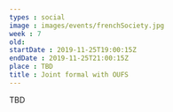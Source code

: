 ```yaml
---
types : social
image : images/events/frenchSociety.jpg
week : 7
old: 
startDate : 2019-11-25T19:00:15Z
endDate : 2019-11-25T21:00:15Z
place : TBD
title : Joint formal with OUFS
---
```


TBD